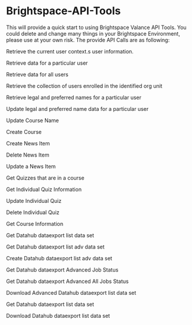 # Brightspace-API-Tools

This will provide a quick start to using Brightspace Valance API Tools.  You could delete and change many things in your Brightspace Environment, please use at your own risk.  The provide API Calls are as following:

Retrieve the current user context.s user information.

Retrieve data for a particular user

Retrieve data for all users

Retrieve the collection of users enrolled in the identified org unit

Retrieve legal and preferred names for a particular user

Update legal and preferred name data for a particular user

Update Course Name

Create Course 

Create News Item

Delete News Item

Update a News Item

Get Quizzes that are in a course

Get Individual Quiz Information

Update Individual Quiz

Delete Individual Quiz

Get Course Information

Get Datahub dataexport list data set

Get Datahub dataexport list adv data set

Create Datahub dataexport list adv data set 

Get Datahub dataexport Advanced Job Status

Get Datahub dataexport Advanced All Jobs Status

Download Advanced Datahub dataexport list data set

Get Datahub dataexport list data set

Download Datahub dataexport list data set 
